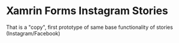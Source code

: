 # Xamrin Forms Instagram Stories
That is a "copy", first prototype of same base functionality of stories (Instagram/Facebook)



